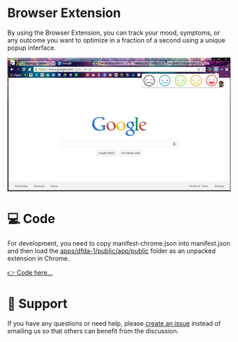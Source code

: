 # Browser Extension

By using the Browser Extension, you can track your mood, symptoms, or any outcome you want to optimize in a fraction of a second using a unique popup interface.

![Chrome Extension](browser-extension.png)

# 💻 Code

For development, you need to copy manifest-chrome.json into manifest.json and then load the [apps/dfda-1/public/app/public](../../../apps/dfda-1/public/app/public) folder as an unpacked extension in Chrome.

[👉 Code here...](../../../apps/dfda-1/public/app/public)

# 🛟 Support

If you have any questions or need help, please [create an issue](https://github.com/FDA-AI/FDAi/issues/new) instead of emailing us so that others can benefit from the discussion.

